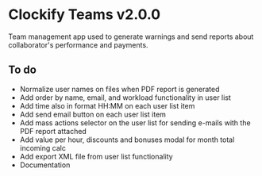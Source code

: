 # Clockify Teams v2.0.0

Team management app used to generate warnings and send reports about collaborator's performance and payments.

## To do

- Normalize user names on files when PDF report is generated
- Add order by name, email, and workload functionality in user list
- Add time also in format HH:MM on each user list item
- Add send email button on each user list item
- Add mass actions selector on the user list for sending e-mails with the PDF report attached
- Add value per hour, discounts and bonuses modal for month total incoming calc
- Add export XML file from user list functionality
- Documentation
